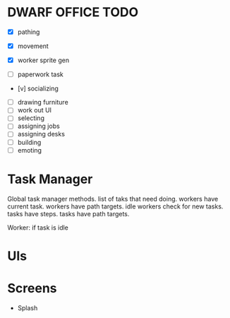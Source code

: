 DWARF OFFICE TODO
=================

- [x] pathing
- [x] movement

- [x] worker sprite gen
- [ ] paperwork task
- [v] socializing
- [ ] drawing furniture
- [ ] work out UI
- [ ] selecting
- [ ] assigning jobs
- [ ] assigning desks
- [ ] building
- [ ] emoting

Task Manager
============

Global task manager methods.
list of taks that need doing.
workers have current task.
workers have path targets.
idle workers check for new tasks.
tasks have steps.
tasks have path targets.


Worker:
if task is idle

UIs
===

Screens
=======
- Splash

